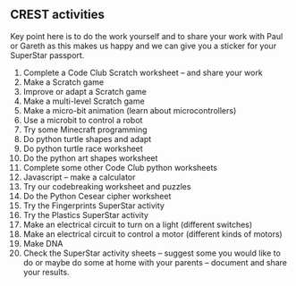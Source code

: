 ## CREST activities

Key point here is to do the work yourself and to share your work with Paul or Gareth as this makes us happy and we can give you a sticker for your SuperStar passport. 

1.	Complete a Code Club Scratch worksheet – and share your work
2.	Make a Scratch game
3.	Improve or adapt a Scratch game
4.	Make a multi-level Scratch game
5.	Make a micro-bit animation (learn about microcontrollers)
6.	Use a microbit to control a robot
7.	Try some Minecraft programming
8.	Do python turtle shapes and adapt
9.	Do python turtle race worksheet
10.	Do the python art shapes worksheet 
11.	Complete some other Code Club python worksheets
12.	Javascript – make a calculator 
13.	Try our codebreaking worksheet and puzzles
14.	Do the Python Cesear cipher worksheet
15.	Try the Fingerprints SuperStar activity
16.	Try the Plastics SuperStar activity
17.	Make an electrical circuit to turn on a light (different switches)
18.	Make an electrical circuit to control a motor (different kinds of motors)
19.	Make DNA 
20.	Check the SuperStar activity sheets – suggest some you would like to do or maybe do some at home with your parents – document and share your results. 


